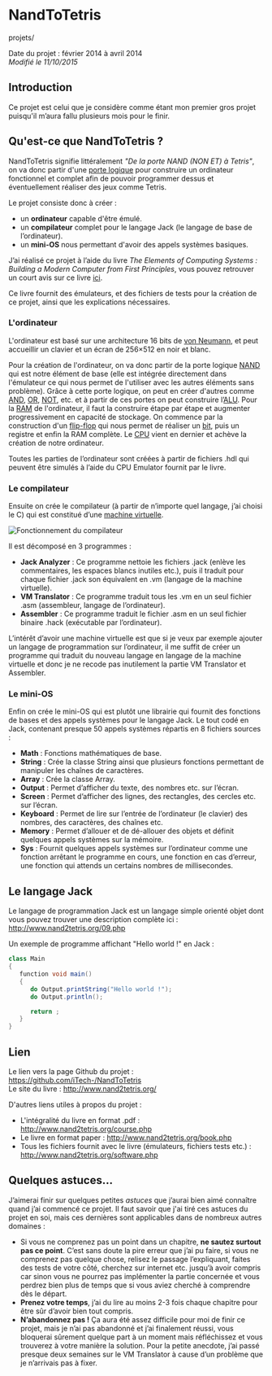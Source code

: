 NandToTetris
====
projets/

Date du projet : février 2014 à avril 2014  
*Modifié le 11/10/2015*

## Introduction

Ce projet est celui que je considère comme étant mon premier gros projet puisqu'il m’aura fallu plusieurs mois pour le finir.

## Qu'est-ce que NandToTetris ?

NandToTetris signifie littéralement *"De la porte NAND (NON ET) à Tetris"*, on va donc partir d'une [porte logique](https://fr.wikipedia.org/wiki/Fonction_logique) pour construire un ordinateur fonctionnel et complet afin de pouvoir programmer dessus et éventuellement réaliser des jeux comme Tetris.

Le projet consiste donc à créer :

- un **ordinateur** capable d'être émulé.
- un **compilateur** complet pour le langage Jack (le langage de base de l’ordinateur).
- un **mini-OS** nous permettant d'avoir des appels systèmes basiques.

J’ai réalisé ce projet à l’aide du livre *The Elements of Computing Systems : Building a Modern Computer from First Principles*, vous pouvez retrouver un court avis sur ce livre [ici](http://napnac.ga/livres.html).

Ce livre fournit des émulateurs, et des fichiers de tests pour la création de ce projet, ainsi que les explications nécessaires.

### L'ordinateur

L'ordinateur est basé sur une architecture 16 bits de [von Neumann](https://fr.wikipedia.org/wiki/Architecture_de_von_Neumann), et peut accueillir un clavier et un écran de 256×512 en noir et blanc.

Pour la création de l'ordinateur, on va donc partir de la porte logique [NAND](https://fr.wikipedia.org/wiki/Fonction_NON-ET) qui est notre élément de base (elle est intégrée directement dans l'émulateur ce qui nous permet de l'utiliser avec les autres éléments sans problème). Grâce à cette porte logique, on peut en créer d'autres comme [AND](https://fr.wikipedia.org/wiki/Fonction_ET), [OR](https://fr.wikipedia.org/wiki/Fonction_OU), [NOT](https://fr.wikipedia.org/wiki/Fonction_NON), etc. et à partir de ces portes on peut construire l’[ALU](https://fr.wikipedia.org/wiki/Unit%C3%A9_arithm%C3%A9tique_et_logique). Pour la [RAM](https://fr.wikipedia.org/wiki/M%C3%A9moire_vive) de l'ordinateur, il faut la construire étape par étape et augmenter progressivement en capacité de stockage. On commence par la construction d'un [flip-flop](https://fr.wikipedia.org/wiki/Bascule_%28circuit_logique%29) qui nous permet de réaliser un [bit](https://fr.wikipedia.org/wiki/Bit), puis un registre et enfin la RAM complète. Le [CPU](https://fr.wikipedia.org/wiki/Processeur) vient en dernier et achève la création de notre ordinateur.

Toutes les parties de l’ordinateur sont créées à partir de fichiers .hdl qui peuvent être simulés à l’aide du CPU Emulator fournit par le livre.

### Le compilateur

Ensuite on crée le compilateur (à partir de n’importe quel langage, j’ai choisi le C) qui est constitué d’une [machine virtuelle](https://fr.wikipedia.org/wiki/Machine_virtuelle).

![Fonctionnement du compilateur](/static/img/projets/nandtotetris/schema_compilateur.png)

Il est décomposé en 3 programmes :

- **Jack Analyzer** : Ce programme nettoie les fichiers .jack (enlève les commentaires, les espaces blancs inutiles etc.), puis il traduit pour chaque fichier .jack son équivalent en .vm (langage de la machine virtuelle).
- **VM Translator** : Ce programme traduit tous les .vm en un seul fichier .asm (assembleur, langage de l’ordinateur).
- **Assembler** : Ce programme traduit le fichier .asm en un seul fichier binaire .hack (exécutable par l’ordinateur).

L’intérêt d’avoir une machine virtuelle est que si je veux par exemple ajouter un langage de programmation sur l’ordinateur, il me suffit de créer un programme qui traduit du nouveau langage en langage de la machine virtuelle et donc je ne recode pas inutilement la partie VM Translator et Assembler.

### Le mini-OS

Enfin on crée le mini-OS qui est plutôt une librairie qui fournit des fonctions de bases et des appels systèmes pour le langage Jack. Le tout codé en Jack, contenant presque 50 appels systèmes répartis en 8 fichiers sources :

- **Math** : Fonctions mathématiques de base.
- **String** : Crée la classe String ainsi que plusieurs fonctions permettant de manipuler les chaînes de caractères.
- **Array** : Crée la classe Array.
- **Output** : Permet d’afficher du texte, des nombres etc. sur l’écran.
- **Screen** : Permet d’afficher des lignes, des rectangles, des cercles etc. sur l’écran.
- **Keyboard** : Permet de lire sur l’entrée de l’ordinateur (le clavier) des nombres, des caractères, des chaînes etc.
- **Memory** : Permet d’allouer et de dé-allouer des objets et définit quelques appels systèmes sur la mémoire.
- **Sys** : Fournit quelques appels systèmes sur l’ordinateur comme une fonction arrêtant le programme en cours, une fonction en cas d’erreur, une fonction qui attends un certains nombres de millisecondes.


## Le langage Jack

Le langage de programmation Jack est un langage simple orienté objet dont vous pouvez trouver une description complète ici : <http://www.nand2tetris.org/09.php>

Un exemple de programme affichant "Hello world !" en Jack :

```java
class Main
{
   function void main()
   {
      do Output.printString("Hello world !");
      do Output.println();

      return ;
   }
}
```

## Lien

Le lien vers la page Github du projet : <https://github.com/iTech-/NandToTetris>  
Le site du livre : <http://www.nand2tetris.org/>

D'autres liens utiles à propos du projet :

- L'intégralité du livre en format .pdf : <http://www.nand2tetris.org/course.php>
- Le livre en format paper : <http://www.nand2tetris.org/book.php>
- Tous les fichiers fournit avec le livre (émulateurs, fichiers tests etc.) : <http://www.nand2tetris.org/software.php>

## Quelques astuces...

J’aimerai finir sur quelques petites *astuces* que j’aurai bien aimé connaître quand j’ai commencé ce projet. Il faut savoir que j'ai tiré ces astuces du projet en soi, mais ces dernières sont applicables dans de nombreux autres domaines :

- Si vous ne comprenez pas un point dans un chapitre, **ne sautez surtout pas ce point**. C’est sans doute la pire erreur que j’ai pu faire, si vous ne comprenez pas quelque chose, relisez le passage l’expliquant, faites des tests de votre côté, cherchez sur internet etc. jusqu’à avoir compris car sinon vous ne pourrez pas implémenter la partie concernée et vous perdrez bien plus de temps que si vous aviez cherché à comprendre dès le départ.
- **Prenez votre temps**, j’ai du lire au moins 2-3 fois chaque chapitre pour être sûr d’avoir bien tout compris.
- **N’abandonnez pas !** Ça aura été assez difficile pour moi de finir ce projet, mais je n’ai pas abandonné et j’ai finalement réussi, vous bloquerai sûrement quelque part à un moment mais réfléchissez et vous trouverez à votre manière la solution. Pour la petite anecdote, j’ai passé presque deux semaines sur le VM Translator à cause d’un problème que je n’arrivais pas à fixer.
